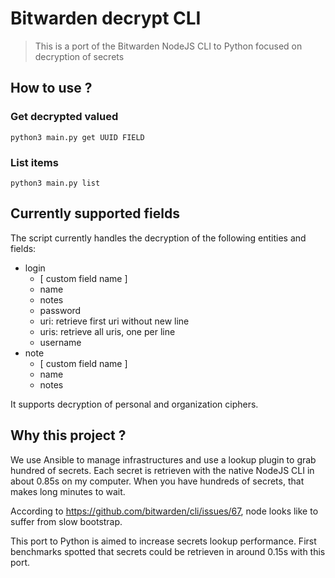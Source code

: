 # Bitwarden decrypt CLI

> This is a port of the Bitwarden NodeJS CLI to Python focused on decryption of secrets

## How to use ?

### Get decrypted valued
```
python3 main.py get UUID FIELD
```
### List items
```
python3 main.py list
```

## Currently supported fields

The script currently handles the decryption of the following entities and fields:

- login
    - [ custom field name ]
    - name
    - notes
    - password
    - uri: retrieve first uri without new line
    - uris: retrieve all uris, one per line
    - username
- note
    - [ custom field name ]
    - name
    - notes
    
It supports decryption of personal and organization ciphers.

## Why this project ?

We use Ansible to manage infrastructures and use a lookup plugin to grab hundred of secrets. Each secret is retrieven 
with the native NodeJS CLI in about 0.85s on my computer. When you have hundreds of secrets, that makes long minutes to wait.

According to https://github.com/bitwarden/cli/issues/67, node looks like to suffer from slow bootstrap.

This port to Python is aimed to increase secrets lookup performance. First benchmarks spotted that secrets could be 
retrieven in around 0.15s with this port.